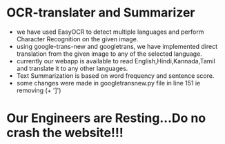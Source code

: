 # OCR-translater and Summarizer
- we have used EasyOCR to detect multiple languages and perform Character Recognition on the given image.
- using google-trans-new and googletrans, we have implemented direct translation from the given image to any of the selected language.
- currently our webapp is available to read English,Hindi,Kannada,Tamil and translate it to any other languages.
- Text Summarization is based on word frequency and sentence score.
- some changes were made in googletransnew.py file in line 151 ie removing (+ ']')

# Our Engineers are Resting...Do no crash the website!!!  
